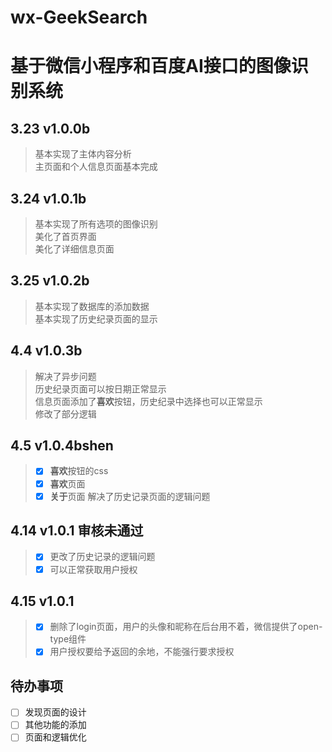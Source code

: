 # wx-GeekSearch
基于微信小程序和百度AI接口的图像识别系统
====

3.23 v1.0.0b
---
> 基本实现了主体内容分析<br>主页面和个人信息页面基本完成

3.24 v1.0.1b
---

> 基本实现了所有选项的图像识别<br>美化了首页界面<br>美化了详细信息页面

3.25 v1.0.2b
---
> 基本实现了数据库的添加数据<br>基本实现了历史纪录页面的显示

4.4 v1.0.3b
---
> 解决了异步问题<br>历史纪录页面可以按日期正常显示<br>信息页面添加了**喜欢**按钮，历史纪录中选择也可以正常显示<br>修改了部分逻辑

4.5 v1.0.4bshen
---
> - [x] **喜欢**按钮的css 
> - [x] **喜欢**页面
> - [x] **关于**页面
> 解决了历史记录页面的逻辑问题

4.14 v1.0.1 **审核未通过**
---
> - [x] 更改了历史记录的逻辑问题
> - [x] 可以正常获取用户授权

4.15 v1.0.1
---
> - [x] 删除了login页面，用户的头像和昵称在后台用不着，微信提供了open-type组件
> - [x] 用户授权要给予返回的余地，不能强行要求授权

待办事项
---
- [ ] 发现页面的设计
- [ ] 其他功能的添加
- [ ] 页面和逻辑优化
